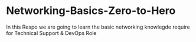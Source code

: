 # Networking-Basics-Zero-to-Hero
In this Respo we are going to learn the basic networking knowlegde require for Technical Support &amp; DevOps Role
